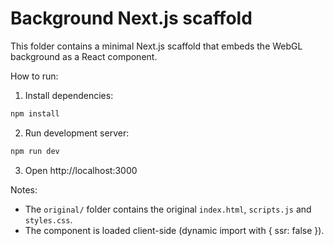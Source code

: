 # Background Next.js scaffold

This folder contains a minimal Next.js scaffold that embeds the WebGL background as a React component.

How to run:

1. Install dependencies:

```bash
npm install
```

2. Run development server:

```bash
npm run dev
```

3. Open http://localhost:3000

Notes:
- The `original/` folder contains the original `index.html`, `scripts.js` and `styles.css`.
- The component is loaded client-side (dynamic import with { ssr: false }).
